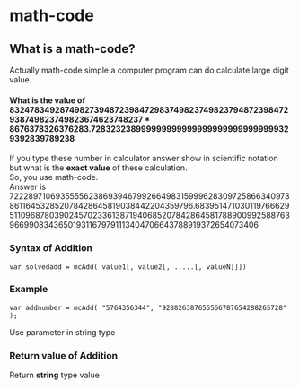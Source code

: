 # math-code

## What is a math-code?
Actually math-code simple a computer program can do calculate large digit value.

#### What is the value of 83247834928749827394872398472983749823749823794872398472938749823749823674623748237 * 8676378326376283.7283232389999999999999999999999999999329392839789238
If you type these number in calculator answer show in scientific notation but what is the **exact value** of these calculation.<br>
So, you use math-code.<br>
Answer is 72228971069355556238693946799266498315999628309725866340973861164532852078428645819038442204359796.683951471030119766629511096878039024570233613871940685207842864581788900992588763966990834365019311679791113404706643788919372654073406
### Syntax of Addition
```
var solvedadd = mcAdd( value1[, value2[, .....[, valueN]]])
```
### Example
```
var addnumber = mcAdd( "5764356344", "928826387655566787654288265728" );
```
Use parameter in string type
### Return value of Addition
Return **string** type value
